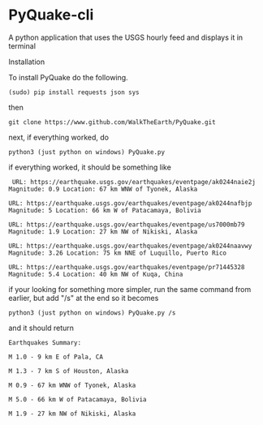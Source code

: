 # PyQuake-cli
A python application that uses the USGS hourly feed and displays it in terminal


Installation


To install PyQuake do the following.

` (sudo) pip install requests json sys `

then

` git clone https://www.github.com/WalkTheEarth/PyQuake.git `

next, if everything worked, do

`python3 (just python on windows) PyQuake.py`

if everything worked, it should be something like 

` URL: https://earthquake.usgs.gov/earthquakes/eventpage/ak0244naie2j
Magnitude: 0.9
Location: 67 km WNW of Tyonek, Alaska`

`URL: https://earthquake.usgs.gov/earthquakes/eventpage/ak0244nafbjp
Magnitude: 5
Location: 66 km W of Patacamaya, Bolivia`

`URL: https://earthquake.usgs.gov/earthquakes/eventpage/us7000mb79
Magnitude: 1.9
Location: 27 km NW of Nikiski, Alaska`

`URL: https://earthquake.usgs.gov/earthquakes/eventpage/ak0244naavwy
Magnitude: 3.26
Location: 75 km NNE of Luquillo, Puerto Rico`

`URL: https://earthquake.usgs.gov/earthquakes/eventpage/pr71445328
Magnitude: 5.4
Location: 40 km NW of Kuqa, China `

if your looking for something more simpler, run the same command from earlier, but add "/s" at the end so it becomes

`python3 (just python on windows) PyQuake.py /s`

and it should return 

`Earthquakes Summary:`

`M 1.0 - 9 km E of Pala, CA`

`M 1.3 - 7 km S of Houston, Alaska`

`M 0.9 - 67 km WNW of Tyonek, Alaska`

`M 5.0 - 66 km W of Patacamaya, Bolivia`

`M 1.9 - 27 km NW of Nikiski, Alaska`
